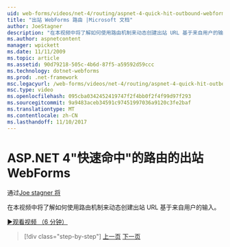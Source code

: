 ```yaml
---
uid: web-forms/videos/net-4/routing/aspnet-4-quick-hit-outbound-webforms-routing
title: "出站 WebForms 路由 |Microsoft 文档"
author: JoeStagner
description: "在本视频中将了解如何使用路由机制来动态创建出站 URL 基于来自用户的输入。"
ms.author: aspnetcontent
manager: wpickett
ms.date: 11/11/2009
ms.topic: article
ms.assetid: 90d79218-505c-4b6d-87f5-a59592d59ccc
ms.technology: dotnet-webforms
ms.prod: .net-framework
msc.legacyurl: /web-forms/videos/net-4/routing/aspnet-4-quick-hit-outbound-webforms-routing
msc.type: video
ms.openlocfilehash: 095cba0342452419747f2f4bb0f2f4f99d97f293
ms.sourcegitcommit: 9a9483aceb34591c97451997036a9120c3fe2baf
ms.translationtype: MT
ms.contentlocale: zh-CN
ms.lasthandoff: 11/10/2017
---
```

<a name="aspnet-4-quick-hit---outbound-webforms-routing"></a>ASP.NET 4"快速命中"的路由的出站 WebForms
====================
通过[Joe stagner 将](https://github.com/JoeStagner)

在本视频中将了解如何使用路由机制来动态创建出站 URL 基于来自用户的输入。 

[&#9654;观看视频 （6 分钟）](https://channel9.msdn.com/Blogs/ASP-NET-Site-Videos/aspnet-4-quick-hit-outbound-webforms-routing)

>[!div class="step-by-step"]
[上一页](aspnet-4-quick-hit-declarative-webforms-routing.md)
[下一页](how-do-i-use-routing-with-aspnet-web-forms.md)
